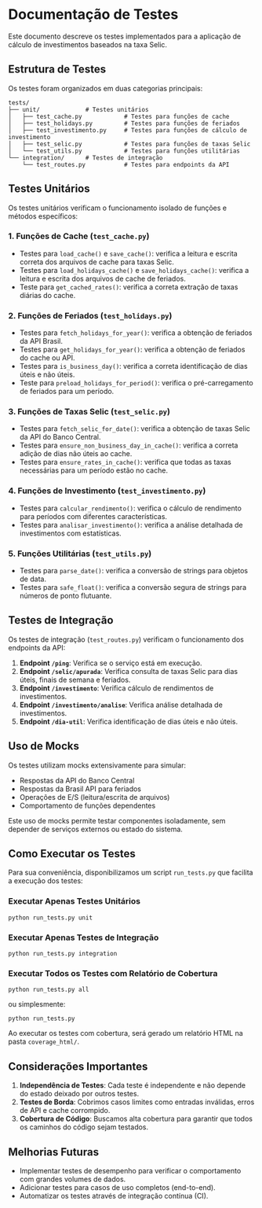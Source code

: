 # Documentação de Testes

Este documento descreve os testes implementados para a aplicação de cálculo de investimentos baseados na taxa Selic.

## Estrutura de Testes

Os testes foram organizados em duas categorias principais:

```
tests/
├── unit/             # Testes unitários
│   ├── test_cache.py            # Testes para funções de cache
│   ├── test_holidays.py         # Testes para funções de feriados
│   ├── test_investimento.py     # Testes para funções de cálculo de investimento
│   ├── test_selic.py            # Testes para funções de taxas Selic
│   └── test_utils.py            # Testes para funções utilitárias
└── integration/      # Testes de integração
    └── test_routes.py           # Testes para endpoints da API
```

## Testes Unitários

Os testes unitários verificam o funcionamento isolado de funções e métodos específicos:

### 1. Funções de Cache (`test_cache.py`)
- Testes para `load_cache()` e `save_cache()`: verifica a leitura e escrita correta dos arquivos de cache para taxas Selic.
- Testes para `load_holidays_cache()` e `save_holidays_cache()`: verifica a leitura e escrita dos arquivos de cache de feriados.
- Teste para `get_cached_rates()`: verifica a correta extração de taxas diárias do cache.

### 2. Funções de Feriados (`test_holidays.py`)
- Testes para `fetch_holidays_for_year()`: verifica a obtenção de feriados da API Brasil.
- Testes para `get_holidays_for_year()`: verifica a obtenção de feriados do cache ou API.
- Testes para `is_business_day()`: verifica a correta identificação de dias úteis e não úteis.
- Teste para `preload_holidays_for_period()`: verifica o pré-carregamento de feriados para um período.

### 3. Funções de Taxas Selic (`test_selic.py`)
- Testes para `fetch_selic_for_date()`: verifica a obtenção de taxas Selic da API do Banco Central.
- Testes para `ensure_non_business_day_in_cache()`: verifica a correta adição de dias não úteis ao cache.
- Testes para `ensure_rates_in_cache()`: verifica que todas as taxas necessárias para um período estão no cache.

### 4. Funções de Investimento (`test_investimento.py`)
- Testes para `calcular_rendimento()`: verifica o cálculo de rendimento para períodos com diferentes características.
- Testes para `analisar_investimento()`: verifica a análise detalhada de investimentos com estatísticas.

### 5. Funções Utilitárias (`test_utils.py`)
- Testes para `parse_date()`: verifica a conversão de strings para objetos de data.
- Testes para `safe_float()`: verifica a conversão segura de strings para números de ponto flutuante.

## Testes de Integração

Os testes de integração (`test_routes.py`) verificam o funcionamento dos endpoints da API:

1. **Endpoint `/ping`**: Verifica se o serviço está em execução.
2. **Endpoint `/selic/apurada`**: Verifica consulta de taxas Selic para dias úteis, finais de semana e feriados.
3. **Endpoint `/investimento`**: Verifica cálculo de rendimentos de investimentos.
4. **Endpoint `/investimento/analise`**: Verifica análise detalhada de investimentos.
5. **Endpoint `/dia-util`**: Verifica identificação de dias úteis e não úteis.

## Uso de Mocks

Os testes utilizam mocks extensivamente para simular:

- Respostas da API do Banco Central
- Respostas da Brasil API para feriados
- Operações de E/S (leitura/escrita de arquivos)
- Comportamento de funções dependentes

Este uso de mocks permite testar componentes isoladamente, sem depender de serviços externos ou estado do sistema.

## Como Executar os Testes

Para sua conveniência, disponibilizamos um script `run_tests.py` que facilita a execução dos testes:

### Executar Apenas Testes Unitários
```
python run_tests.py unit
```

### Executar Apenas Testes de Integração
```
python run_tests.py integration
```

### Executar Todos os Testes com Relatório de Cobertura
```
python run_tests.py all
```
ou simplesmente:
```
python run_tests.py
```

Ao executar os testes com cobertura, será gerado um relatório HTML na pasta `coverage_html/`.

## Considerações Importantes

1. **Independência de Testes**: Cada teste é independente e não depende do estado deixado por outros testes.
2. **Testes de Borda**: Cobrimos casos limites como entradas inválidas, erros de API e cache corrompido.
3. **Cobertura de Código**: Buscamos alta cobertura para garantir que todos os caminhos do código sejam testados.

## Melhorias Futuras

- Implementar testes de desempenho para verificar o comportamento com grandes volumes de dados.
- Adicionar testes para casos de uso completos (end-to-end).
- Automatizar os testes através de integração contínua (CI). 